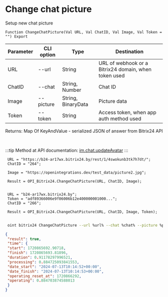 ﻿---
sidebar_position: 9
---

# Change chat picture
 Setup new chat picture



`Function ChangeChatPicture(Val URL, Val ChatID, Val Image, Val Token = "") Export`

 | Parameter | CLI option | Type | Destination |
 |-|-|-|-|
 | URL | --url | String | URL of webhook or a Bitrix24 domain, when token used |
 | ChatID | --chat | String, Number | Chat ID |
 | Image | --picture | String, BinaryData | Picture data |
 | Token | --token | String | Access token, when app auth method used |

 
 Returns: Map Of KeyAndValue - serialized JSON of answer from Bitrix24 API

<br/>

:::tip
Method at API documentation: [im.chat.updateAvatar](https://dev.1c-bitrix.ru/learning/course/?COURSE_ID=93&LESSON_ID=12109)
:::
<br/>


```bsl title="Code example"
 URL = "https://b24-ar17wx.bitrix24.by/rest/1/4swokunb3tk7h7dt/";
 ChatID = "264";
 
 Image = "https://openintegrations.dev/test_data/picture2.jpg";
 
 Result = OPI_Bitrix24.ChangeChatPicture(URL, ChatID, Image);
 
 
 URL = "b24-ar17wx.bitrix24.by";
 Token = "adf89366006e9f06006b12e400000001000...";
 ChatID = "266";
 
 Result = OPI_Bitrix24.ChangeChatPicture(URL, ChatID, Image, Token);
```
	


```sh title="CLI command example"
 
 oint bitrix24 ChangeChatPicture --url %url% --chat %chat% --picture %picture% --token %token%

```

```json title="Result"
{
 "result": true,
 "time": {
 "start": 1720865692.90718,
 "finish": 1720865693.81896,
 "duration": 0.91178297996521,
 "processing": 0.884725093841553,
 "date_start": "2024-07-13T10:14:52+00:00",
 "date_finish": "2024-07-13T10:14:53+00:00",
 "operating_reset_at": 1720866292,
 "operating": 0.884703874588013
 }
}
```
